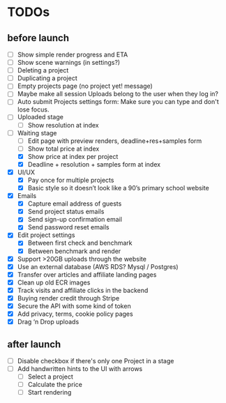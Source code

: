# TODOs

## before launch

- [ ]  Show simple render progress and ETA
- [ ]  Show scene warnings (in settings?)
- [ ]  Deleting a project
- [ ]  Duplicating a project
- [ ]  Empty projects page (no project yet! message)
- [ ]  Maybe make all session Uploads belong to the user when they log in?
- [ ] Auto submit Projects settings form: Make sure you can type and don't lose focus.
- [ ]  Uploaded stage
    - [ ]  Show resolution at index
- [ ]  Waiting stage
    - [ ]  Edit page with preview renders, deadline+res+samples form
    - [ ]  Show total price at index
    - [x]  Show price at index per project
    - [x]  Deadline + resolution + samples form at index
- [x]  UI/UX
    - [x]  Pay once for multiple projects
    - [x]  Basic style so it doesn’t look like a 90’s primary school website
- [x]  Emails
    - [x]  Capture email address of guests
    - [x]  Send project status emails
    - [x]  Send sign-up confirmation email
    - [x]  Send password reset emails
- [x]  Edit project settings
    - [x]  Between first check and benchmark
    - [x]  Between benchmark and render
- [x]  Support >20GB uploads through the website
- [x]  Use an external database (AWS RDS? Mysql / Postgres)
- [x]  Transfer over articles and affiliate landing pages
- [x]  Clean up old ECR images
- [x]  Track visits and affiliate clicks in the backend
- [x] Buying render credit through Stripe
- [x] Secure the API with some kind of token
- [x] Add privacy, terms, cookie policy pages
- [x]  Drag ‘n Drop uploads

## after launch

- [ ]  Disable checkbox if there's only one Project in a stage
- [ ]  Add handwritten hints to the UI with arrows
    - [ ]  Select a project
    - [ ]  Calculate the price
    - [ ]  Start rendering

